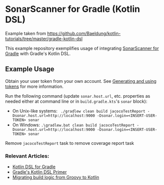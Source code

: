 # SonarScanner for Gradle (Kotlin DSL)

Example taken from https://github.com/Baeldung/kotlin-tutorials/tree/master/gradle-kotlin-dsl

This example repository exemplifies usage of integrating [SonarScanner for Gradle](https://docs.sonarqube.org/latest/analyzing-source-code/scanners/sonarscanner-for-gradle/) with Gradle's Kotlin DSL.

## Example Usage
Obtain your user token from your own account. See [Generating and using tokens](https://docs.sonarqube.org/latest/user-guide/user-account/generating-and-using-tokens/) for more information.

Run the following command (update `sonar.host.url`, etc. properties as needed either at command line or in `build.gradle.kts`'s `sonar` block):
* On Unix-like systems:
  ` ./gradlew clean build jacocoTestReport -Dsonar.host.url=http://localhost:9000 -Dsonar.login=<INSERT-USER-TOKEN> sonar`
* On Windows:
  `.\gradlew.bat clean build jacocoTestReport -Dsonar.host.url=http://localhost:9000 -Dsonar.login=<INSERT-USER-TOKEN> sonar`

Remove `jacocoTestReport` task to remove coverage report task

### Relevant Articles:
- [Kotlin DSL for Gradle](https://www.baeldung.com/kotlin/gradle-dsl)
- [Gradle's Kotlin DSL Primer](https://docs.gradle.org/current/userguide/kotlin_dsl.html)
- [Migrating build logic from Groovy to Kotlin](https://docs.gradle.org/current/userguide/migrating_from_groovy_to_kotlin_dsl.html#migrating_groovy_kotlin)
